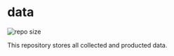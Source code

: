 # data

![repo size](https://img.shields.io/github/repo-size/tsdm-mg/data)

This repository stores all collected and producted data.
